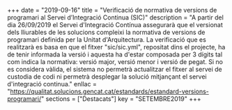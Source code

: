 +++
date = "2019-09-16"
title = "Verificació de normativa de versions de programari al Servei d’Integració Continua (SIC)"
description = "A partir del dia 26/09/2019 el Servei d'Integració Contínua assegurarà que el versionat dels lliurables de les solucions compleixi la normativa de versions de programari definida per la Unitat d'Arquitectura. La verificació que es realitzarà es basa en que el fitxer "sic/sic.yml", repositat dins el projecte, ha de tenir informada la versió i aquesta ha d'estar composada per 3 dígits tal com indica la normativa: versió major, versió menor i versió de pegat. Si no es considera vàlida, el sistema no permetrà actualitzar el fitxer al servei de custodia de codi ni permetrà desplegar la solució mitjançant el servei d'integració continua."
enllac = "https://qualitat.solucions.gencat.cat/estandards/estandard-versions-programari/"
sections    = ["Destacats"]
key = "SETEMBRE2019"
+++